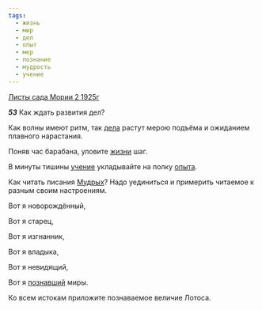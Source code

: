 ```yaml
---
tags:
  - жизнь
  - мир
  - дел
  - опыт
  - мер
  - познание
  - мудрость
  - учение
---
```


[Листы сада Мории 2 1925г](/agni/1925)

___53___
Как ждать развития дел?   

Как волны имеют ритм, так [дела](/tag/#дел) растут мерою подъёма и ожиданием плавного нарастания.   

Поняв час барабана, уловите [жизни](/tag/#жизнь) шаг.   

В минуты тишины [учение](/tag/#учение) укладывайте на полку [опыта](/tag/#опыт).   

Как читать писания [Мудрых](/tag/#мудрость)? Надо уединиться и примерить читаемое к разным своим настроениям.   

Вот я новорождённый,   

Вот я старец,   

Вот я изгнанник,   

Вот я владыка,   

Вот я невидящий,   

Вот я [познавший](/tag/#познание) миры.   

Ко всем истокам приложите познаваемое величие Лотоса.   

